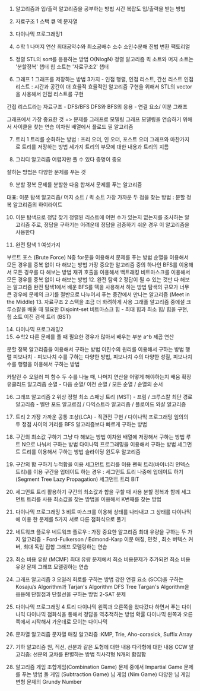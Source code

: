 1. 알고리즘과 입/출력
알고리즘을 공부하는 방법
시간 복잡도
입/출력을 받는 방법

2. 자료구조 1
스택
큐
덱
문자열

3. 다이나믹 프로그래밍1
4. 수학 1
나머지 연산
최대공약수와 최소공배수
소수
소인수분해
진법 변환
팩토리얼

5. 정렬
STL의 sort를 응용하는 방법
O(NlogN) 정렬 알고리즘
퀵 소트와 머지 소트는 '분할정복' 챕터
힙 소트는 '자료구조2' 챕터

6. 그래프 1
그래프를 저장하는 방법 3가지 - 인접 행렬, 인접 리스트, 간선 리스트
인접 리스트 : 시간과 공간이 더 효율적
효율적인 알고리즘 구현을 위해서 STL의 vector을 사용해서 인접 리스트를 구현

간접 리스트라는 자료구조 - DFS/BFS
DFS와 BFS의 응용 - 연결 요소/ 이분 그래프

그래프에서 가장 중요한 것 => 문제를 그래프로 모델링
그래프 모델링을 연습하기 위해서 사이클을 찾는 연습
이차원 배열에서 플로드 필 알고리즘

7. 트리 1
트리를 순화하는 방법 : 프리 오더, 인 오더, 포스트 오더
그래프와 마찬가지로 트리를 저장하는 방법 세가지
트리의 부모에 대한 내용과 트리의 지름

8. 그리디 알고리즘
어렵지만 풀 수 있다
증명이 중요

잘하는 방법은 다양한 문제를 푸는 것

9. 분할 정복
문제를 분할한 다음 합쳐서 문제를 푸는 알고리즘

대표: 이분 탐색 알고리즘/ 머지 소트 / 퀵 소트
가장 가까운 두 점을 찾는 방법 : 분할 정복 알고리즘의 하이라이트

10. 이분 탐색으로 정답 찾기
정렬된 리스트에 어떤 수가 있는지 없는지를 조사하는 알고리즘
주로, 정답을 구하기는 어려운데 정답을 검증하기 쉬운 경우 이 알고리즘을 사용한다

11. 완전 탐색 1
여섯가지

부르트 포스 (Brute Force)
N중 for문을 이용해서 문제를 푸는 방법
순열을 이용해서 모든 경우를 중복 없이 다 해보는 방법
가장 중요한 알고리즘 중의 하나인 BFS를 이용해서 모든 경우를 다 해보는 방법
재귀 호출을 이용해서 백트래킹
비트마스크를 이용해서 모든 경우를 중복 없이 다 해보는 방법
12. 완전 탐색 2
정답이 될 수 있는 것만 다 해보는 알고리즘
완전 탐색1에서 배운 BFS를 덱을 사용해서 하는 방법
탐색의 규모가 너무 큰 경우에 문제의 크기를 절반으로 나누어서 푸는 중간에서 만나는 알고리즘 (Meet in the Middle)
13. 자료구조 2
스택을 조금 더 화려하게 사용
그래플 알고리즘 중에설 크루스칼을 배울 때 필요한 Disjoint-set
비트마스크
힙 - 최대 힙과 최소 힙/ 힙을 구현, 힙 소트
이진 검색 트리 (BST)

14. 다이나믹 프로그래밍2
15. 수학2
다른 문제를 풀 때 필요한 경우가 많아서 배우는 부분
a^b 제곱 연산

분할 정복 알고리즘을 이용해서 구하는 방법
이진수의 원리를 이용해서 구하는 방법
행렬
피보나치 - 피보나치 수를 구하는 다양한 방법, 피보나치 수의 다양한 성질, 피보나치 수를 행렬을 이용해서 구하는 방법

카탈린 수
오일러 피 함수
두 수를 나눌 때, 나머지 연산을 어떻게 해야하는지 배움
확장 유클리드 알고리즘
순열 - 다음 순열/ 이전 순열 / 모든 순열 / 순열의 순서

16. 그래프 알고리즘 2
위상 정렬
최소 스패닝 트리 (MST) - 프림 / 크루스칼
최단 경로 알고리즘 - 벨만 포드 알고르짐 / 다익스트라 알고리즘 / 플로이드 와샬 알고리즘

17. 트리 2
가장 가까운 공통 조상(LCA) - 직관전 구현 / 다이나믹 프로그래밍
임의의 두 정점 사이의 거리를 BFS 알고리즘보다 빠르게 구하는 방법

18. 구간의 최소값 구하기
그냥 다 해보는 방법
이차원 배열에 저장해서 구하는 방법
루트 N으로 나눠서 구하는 방법
다이나믹 프로그래밍을 이용해서 구하는 방법
세그먼트 트리를 이용해서 구하는 방법
슬라이딩 윈도우 알고리즘

19. 구간의 합 구하기
누적합을 이용
세그먼트 트리를 이용
펜윅 트리(바이너리 인덱스 트리)를 이용
구간을 업데이트 하는 경우 : 세그먼트 트리 나중에 업데이트 하기 (Segment Tree Lazy Propagation)
세그먼트 트리
BIT

20. 세그먼트 트리 활용하기
구간의 최소값과 합을 구할 때 사용
분할 정복과 함께 세그먼트 트리를 사용
최소값을 찾는 방법을 이용해서 K번째를 찾는 방법

21. 다이나믹 프로그래밍 3
비트 마스크를 이용해 상태를 나타내고 그 상태를 다이나믹에 이용
한 문제를 5가지 서로 다른 점화식으로 풀기

22. 네트워크 플로우
네트워크 플로우 : 가장 중요한 알고리즘
최대 유량을 구하는 두 가지 알고리즘 - Ford-Fulkerson / Edmond-Karp
이분 매칭, 민컷 , 최소 버텍스 커버, 최대 독립 집합
그래프 모델링하는 연습

23. 최소 비용 유량 (MCMF)
최대 유량 문제에서 최소 비용문제가 추가되면 최소 비용 유량 문제 그래프 모델링하는 연습

24. 그래프 알고리즘 3
오일러 회로를 구하는 방법
강한 연결 요소 (SCC)을 구하는 Kosaju/s Algorithm과 Tarjan's Algorithm
DFS Tree
Targan's Algorithm을 응용해 단절점과 단절선을 구하는 방법
2-SAT 문제

25. 다이나믹 프로그래밍 4
트리 다이나믹
왼쪽과 오른쪽을 왔다갔다 하면서 푸는 다이나믹
다이나믹 점화식을 통해서 정답을 역추적하는 방법
확률 다이나믹
왼쪽과 오른쪽에서 시작해서 가운데로 모이는 다이나믹

26. 문자열 알고리즘
문자열 매칭 알고리즘 :KMP, Trie, Aho-corasick, Suffix Array

27. 기하 알고리즘
원, 직선, 선분과 같은 도형에 대한 내용
다각형에 대한 내용
CCW 알고리즘: 선분의 교차를 판별하는 방법
직사각형 N개의 합집합

28. 알고리즘 게임
조합게임(Combination Game) 문제 중에서 Impartial Game 문제를 푸는 방법
돌 게임 (Subtraction Game)
님 게임 (Nim Game)
다양한 님 게임 변형 문제의 Grundy Number
